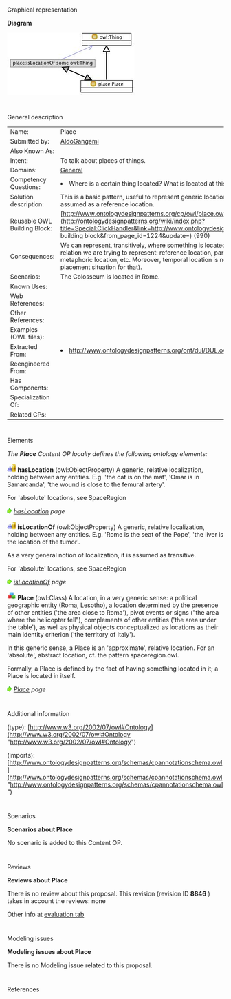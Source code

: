 # 

 Graphical representation



__Diagram__ 





[![Image:Place.png](./Place.png)](../Image/Place.png.md "Image:Place.png")





# 

 General description




|  |  |
| --- | --- |
|  Name:  |  Place  |
|  Submitted by:  | [AldoGangemi](../User/AldoGangemi.md "User:AldoGangemi")  |
|  Also Known As:  |  |
|  Intent:  |  To talk about places of things.  |
|  Domains:  | [General](../Community/General.md "Community:General")  |
|  Competency Questions:  | <li>       Where is a certain thing located? What is located at this place?      </li> |
|  Solution description:  |  This is a basic pattern, useful to represent generic locations for anything, which becomes a place when is assumed as a reference location.  |
|  Reusable OWL Building Block:  | [http://www.ontologydesignpatterns.org/cp/owl/place.owl](http://ontologydesignpatterns.org/wiki/index.php?title=Special:ClickHandler&link=http://www.ontologydesignpatterns.org/cp/owl/place.owl&message=OWL building block&from_page_id=1224&update=)  (990)  |
|  Consequences:  |  We can represent, transitively, where something is located. It remains unspecified what kind of location relation we are trying to represent: reference location, partial location, physical location, social or metaphoric location, etc.  Moreover, temporal location is not caught with this pattern (you need a placement situation for that).  |
|  Scenarios:  |  The Colosseum is located in Rome.  |
|  Known Uses:  |  |
|  Web References:  |  |
|  Other References:  |  |
|  Examples (OWL files):  |  |
|  Extracted From:  | <li><a class="external free" href="http://www.ontologydesignpatterns.org/ont/dul/DUL.owl" rel="nofollow" title="http://www.ontologydesignpatterns.org/ont/dul/DUL.owl">        http://www.ontologydesignpatterns.org/ont/dul/DUL.owl       </a></li> |
|  Reengineered From:  |  |
|  Has Components:  |  |
|  Specialization Of:  |  |
|  Related CPs:  |  |



  





# 

 Elements



_The
 __Place__ 
 Content OP locally defines the following ontology elements:_ 





[![ObjectProperty](./20px-ObjectProperty.gif)](../Image/ObjectProperty.gif.md "ObjectProperty")
__hasLocation__ 
 (owl:ObjectProperty) A generic, relative localization, holding between any entities. E.g. 'the cat is on the mat', 'Omar is in Samarcanda', 'the wound is close to the femural artery'.
 
 For 'absolute' locations, see SpaceRegion
 



[![](./11px-ArrowRight.gif)](../Image/ArrowRight.gif.md "ArrowRight.gif")
_[hasLocation](./LCA_Pattern/hasLocation.md "Submissions:Place/hasLocation") 
 page_ 




[![ObjectProperty](./20px-ObjectProperty.gif)](../Image/ObjectProperty.gif.md "ObjectProperty")
__isLocationOf__ 
 (owl:ObjectProperty) A generic, relative localization, holding between any entities. E.g. 'Rome is the seat of the Pope', 'the liver is the location of the tumor'.
 



 As a very general notion of localization, it is assumed as transitive.
 



 For 'absolute' locations, see SpaceRegion
 



[![](./11px-ArrowRight.gif)](../Image/ArrowRight.gif.md "ArrowRight.gif")
_[isLocationOf](./Place/isLocationOf.md "Submissions:Place/isLocationOf") 
 page_ 




[![Class](./20px-Class.gif)](../Image/Class.gif.md "Class")
__Place__ 
 (owl:Class) A location, in a very generic sense: a political geographic entity (Roma, Lesotho), a location determined by the presence of other entities ('the area close to Roma'), pivot events or signs ("the area where the helicopter fell"), complements of other entities ('the area under the table'), as well as physical objects conceptualized as locations as their main identity criterion ('the territory of Italy').
 



 In this generic sense, a Place is an 'approximate', relative location. For an 'absolute', abstract location, cf. the pattern spaceregion.owl.
 



 Formally, a Place is defined by the fact of having something located in it; a Place is located in itself.
 



[![](./11px-ArrowRight.gif)](../Image/ArrowRight.gif.md "ArrowRight.gif")
_[Place](./Place.md "Submissions:Place/Place") 
 page_ 


# 

 Additional information



 (type):
 [http://www.w3.org/2002/07/owl#Ontology](http://www.w3.org/2002/07/owl#Ontology "http://www.w3.org/2002/07/owl#Ontology") 




 (imports):
 [http://www.ontologydesignpatterns.org/schemas/cpannotationschema.owl](http://www.ontologydesignpatterns.org/schemas/cpannotationschema.owl "http://www.ontologydesignpatterns.org/schemas/cpannotationschema.owl") 




# 

 Scenarios




__Scenarios about Place__ 


 No scenario is added to this Content OP.
 




# 

 Reviews




__Reviews about Place__ 


 There is no review about this proposal.
This revision (revision ID
 __8846__ 
 ) takes in account the reviews: none
 



 Other info at
 [evaluation tab](http://ontologydesignpatterns.org/wiki/index.php?title=Submissions:Place&action=evaluation "http://ontologydesignpatterns.org/wiki/index.php?title=Submissions:Place&action=evaluation") 





  





# 

 Modeling issues




__Modeling issues about Place__ 


 There is no Modeling issue related to this proposal.
 




  





# 

 References